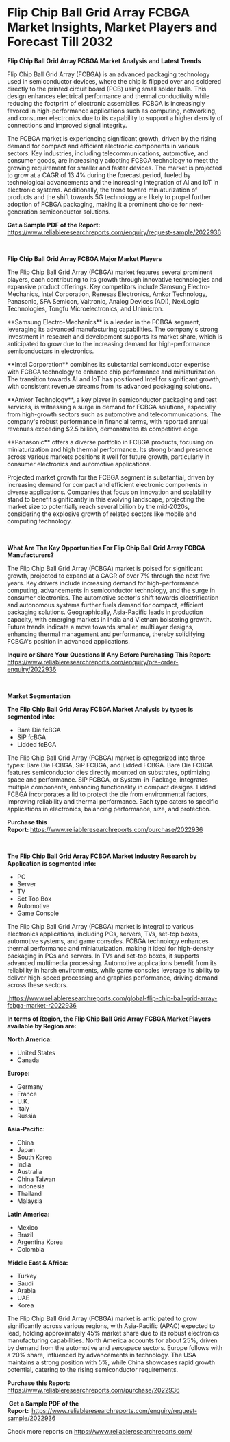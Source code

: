 <p><h1>Flip Chip Ball Grid Array FCBGA Market Insights, Market Players and Forecast Till 2032</h1></p><p><strong>Flip Chip Ball Grid Array FCBGA Market Analysis and Latest Trends</strong></p>
<p><p>Flip Chip Ball Grid Array (FCBGA) is an advanced packaging technology used in semiconductor devices, where the chip is flipped over and soldered directly to the printed circuit board (PCB) using small solder balls. This design enhances electrical performance and thermal conductivity while reducing the footprint of electronic assemblies. FCBGA is increasingly favored in high-performance applications such as computing, networking, and consumer electronics due to its capability to support a higher density of connections and improved signal integrity.</p><p>The FCBGA market is experiencing significant growth, driven by the rising demand for compact and efficient electronic components in various sectors. Key industries, including telecommunications, automotive, and consumer goods, are increasingly adopting FCBGA technology to meet the growing requirement for smaller and faster devices. The market is projected to grow at a CAGR of 13.4% during the forecast period, fueled by technological advancements and the increasing integration of AI and IoT in electronic systems. Additionally, the trend toward miniaturization of products and the shift towards 5G technology are likely to propel further adoption of FCBGA packaging, making it a prominent choice for next-generation semiconductor solutions.</p></p>
<p><strong>Get a Sample PDF of the Report:&nbsp;</strong> <a href="https://www.reliableresearchreports.com/enquiry/request-sample/2022936?utm_campaign=3056&utm_medium=2&utm_source=Github&utm_content=ia&utm_term=29032025&utm_id=flip-chip-ball-grid-array-fcbga">https://www.reliableresearchreports.com/enquiry/request-sample/2022936</a></p>
<p>&nbsp;</p>
<p><strong>Flip Chip Ball Grid Array FCBGA Major Market Players</strong></p>
<p><p>The Flip Chip Ball Grid Array (FCBGA) market features several prominent players, each contributing to its growth through innovative technologies and expansive product offerings. Key competitors include Samsung Electro-Mechanics, Intel Corporation, Renesas Electronics, Amkor Technology, Panasonic, SFA Semicon, Valtronic, Analog Devices (ADI), NexLogic Technologies, Tongfu Microelectronics, and Unimicron.</p><p>**Samsung Electro-Mechanics** is a leader in the FCBGA segment, leveraging its advanced manufacturing capabilities. The company's strong investment in research and development supports its market share, which is anticipated to grow due to the increasing demand for high-performance semiconductors in electronics.</p><p>**Intel Corporation** combines its substantial semiconductor expertise with FCBGA technology to enhance chip performance and miniaturization. The transition towards AI and IoT has positioned Intel for significant growth, with consistent revenue streams from its advanced packaging solutions.</p><p>**Amkor Technology**, a key player in semiconductor packaging and test services, is witnessing a surge in demand for FCBGA solutions, especially from high-growth sectors such as automotive and telecommunications. The company's robust performance in financial terms, with reported annual revenues exceeding $2.5 billion, demonstrates its competitive edge.</p><p>**Panasonic** offers a diverse portfolio in FCBGA products, focusing on miniaturization and high thermal performance. Its strong brand presence across various markets positions it well for future growth, particularly in consumer electronics and automotive applications.</p><p>Projected market growth for the FCBGA segment is substantial, driven by increasing demand for compact and efficient electronic components in diverse applications. Companies that focus on innovation and scalability stand to benefit significantly in this evolving landscape, projecting the market size to potentially reach several billion by the mid-2020s, considering the explosive growth of related sectors like mobile and computing technology.</p></p>
<p>&nbsp;</p>
<p><strong>What Are The Key Opportunities For Flip Chip Ball Grid Array FCBGA Manufacturers?</strong></p>
<p><p>The Flip Chip Ball Grid Array (FCBGA) market is poised for significant growth, projected to expand at a CAGR of over 7% through the next five years. Key drivers include increasing demand for high-performance computing, advancements in semiconductor technology, and the surge in consumer electronics. The automotive sector's shift towards electrification and autonomous systems further fuels demand for compact, efficient packaging solutions. Geographically, Asia-Pacific leads in production capacity, with emerging markets in India and Vietnam bolstering growth. Future trends indicate a move towards smaller, multilayer designs, enhancing thermal management and performance, thereby solidifying FCBGA's position in advanced applications.</p></p>
<p><strong>Inquire or Share Your Questions If Any Before Purchasing This Report:</strong> <a href="https://www.reliableresearchreports.com/enquiry/pre-order-enquiry/2022936?utm_campaign=3056&utm_medium=2&utm_source=Github&utm_content=ia&utm_term=29032025&utm_id=flip-chip-ball-grid-array-fcbga">https://www.reliableresearchreports.com/enquiry/pre-order-enquiry/2022936</a></p>
<p>&nbsp;</p>
<p><strong>Market Segmentation</strong></p>
<p><strong>The Flip Chip Ball Grid Array FCBGA Market Analysis by types is segmented into:</strong></p>
<p><ul><li>Bare Die fcBGA</li><li>SiP fcBGA</li><li>Lidded fcBGA</li></ul></p>
<p><p>The Flip Chip Ball Grid Array (FCBGA) market is categorized into three types: Bare Die FCBGA, SiP FCBGA, and Lidded FCBGA. Bare Die FCBGA features semiconductor dies directly mounted on substrates, optimizing space and performance. SiP FCBGA, or System-in-Package, integrates multiple components, enhancing functionality in compact designs. Lidded FCBGA incorporates a lid to protect the die from environmental factors, improving reliability and thermal performance. Each type caters to specific applications in electronics, balancing performance, size, and protection.</p></p>
<p><strong>Purchase this Report:&nbsp;</strong><a href="https://www.reliableresearchreports.com/purchase/2022936?utm_campaign=3056&utm_medium=2&utm_source=Github&utm_content=ia&utm_term=29032025&utm_id=flip-chip-ball-grid-array-fcbga">https://www.reliableresearchreports.com/purchase/2022936</a></p>
<p>&nbsp;</p>
<p><strong>The Flip Chip Ball Grid Array FCBGA Market Industry Research by Application is segmented into:</strong></p>
<p><ul><li>PC</li><li>Server</li><li>TV</li><li>Set Top Box</li><li>Automotive</li><li>Game Console</li></ul></p>
<p><p>The Flip Chip Ball Grid Array (FCBGA) market is integral to various electronics applications, including PCs, servers, TVs, set-top boxes, automotive systems, and game consoles. FCBGA technology enhances thermal performance and miniaturization, making it ideal for high-density packaging in PCs and servers. In TVs and set-top boxes, it supports advanced multimedia processing. Automotive applications benefit from its reliability in harsh environments, while game consoles leverage its ability to deliver high-speed processing and graphics performance, driving demand across these sectors.</p></p>
<p><a href="https://www.reliableresearchreports.com/global-flip-chip-ball-grid-array-fcbga-market-r2022936?utm_campaign=3056&utm_medium=2&utm_source=Github&utm_content=ia&utm_term=29032025&utm_id=flip-chip-ball-grid-array-fcbga">&nbsp;https://www.reliableresearchreports.com/global-flip-chip-ball-grid-array-fcbga-market-r2022936</a></p>
<p><strong>In terms of Region, the Flip Chip Ball Grid Array FCBGA Market Players available by Region are:</strong></p>
<p>
    <p> <strong> North America: </strong>
        <ul>
            <li>United States</li>
            <li>Canada</li>
        </ul>
        </p> 
    <p> <strong> Europe: </strong>
        <ul>
            <li>Germany</li>
            <li>France</li>
            <li>U.K.</li>
            <li>Italy</li>
            <li>Russia</li>
        </ul>
        </p> 
    <p> <strong> Asia-Pacific: </strong>
        <ul>
            <li>China</li>
            <li>Japan</li>
            <li>South Korea</li>
            <li>India</li>
            <li>Australia</li>
            <li>China Taiwan</li>
            <li>Indonesia</li>
            <li>Thailand</li>
            <li>Malaysia</li>
        </ul>
        </p> 
    <p> <strong> Latin America: </strong>
        <ul>
            <li>Mexico</li>
            <li>Brazil</li>
            <li>Argentina Korea</li>
            <li>Colombia</li>
        </ul>
        </p> 
    <p> <strong> Middle East & Africa: </strong>
        <ul>
            <li>Turkey</li>
            <li>Saudi</li>
            <li>Arabia</li>
            <li>UAE</li>
            <li>Korea</li>
        </ul>
    </p>
    </p>
<p><p>The Flip Chip Ball Grid Array (FCBGA) market is anticipated to grow significantly across various regions, with Asia-Pacific (APAC) expected to lead, holding approximately 45% market share due to its robust electronics manufacturing capabilities. North America accounts for about 25%, driven by demand from the automotive and aerospace sectors. Europe follows with a 20% share, influenced by advancements in technology. The USA maintains a strong position with 5%, while China showcases rapid growth potential, catering to the rising semiconductor requirements.</p></p>
<p><strong>Purchase this Report: </strong><a href="https://www.reliableresearchreports.com/purchase/2022936?utm_campaign=3056&utm_medium=2&utm_source=Github&utm_content=ia&utm_term=29032025&utm_id=flip-chip-ball-grid-array-fcbga">https://www.reliableresearchreports.com/purchase/2022936</a></p>
<p>&nbsp;<strong>Get a Sample PDF of the Report:&nbsp;&nbsp;</strong><a href="https://www.reliableresearchreports.com/enquiry/request-sample/2022936?utm_campaign=3056&utm_medium=2&utm_source=Github&utm_content=ia&utm_term=29032025&utm_id=flip-chip-ball-grid-array-fcbga">https://www.reliableresearchreports.com/enquiry/request-sample/2022936</a></p>
<p><strong></strong></p>
<p>Check more reports on <a href="https://www.reliableresearchreports.com/?utm_campaign=3056&utm_medium=2&utm_source=Github&utm_content=ia&utm_term=29032025&utm_id=flip-chip-ball-grid-array-fcbga">https://www.reliableresearchreports.com/</a></p>
